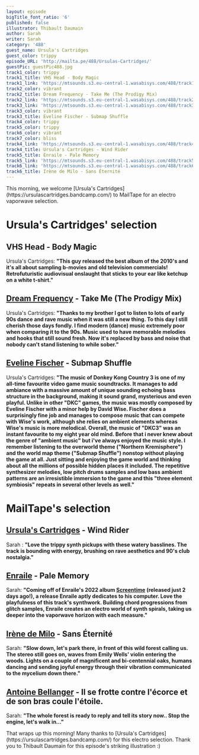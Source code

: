 ```yaml
---
layout: episode
bigTitle_font_ratio: '6'
published: false
illustrator: Thibault Daumain
author: Sarah
writer: Sarah
category: '488'
guest_name: Ursula's Cartridges
guest_color: trippy
episode_URL: 'http://mailta.pe/488/Ursulas-Cartridges/'
guestPic: guestPic488.jpg
track1_color: trippy
track1_title: VHS Head - Body Magic
track1_link: 'https://mtsounds.s3.eu-central-1.wasabisys.com/488/track1.mp3'
track2_color: vibrant
track2_title: Dream Frequency - Take Me (The Prodigy Mix)
track2_link: 'https://mtsounds.s3.eu-central-1.wasabisys.com/488/track2.mp3'
track3_link: 'https://mtsounds.s3.eu-central-1.wasabisys.com/488/track3.mp3'
track3_color: vibrant
track3_title: Eveline Fischer - Submap Shuffle
track4_color: trippy
track5_color: trippy
track6_color: vibrant
track7_color: bliss
track4_link: 'https://mtsounds.s3.eu-central-1.wasabisys.com/488/track4.mp3'
track4_title: Ursula's Cartridges - Wind Rider
track5_title: Enraile - Pale Memory
track5_link: 'https://mtsounds.s3.eu-central-1.wasabisys.com/488/track5.mp3'
track6_link: 'https://mtsounds.s3.eu-central-1.wasabisys.com/488/track6.mp3'
track6_title: Irène de Milo - Sans Éternité
---
```

<p id="introduction">This morning, we welcome [Ursula's Cartridges](https://ursulascartridges.bandcamp.com/) to MailTape for an electro vaporwave selection.
</p>

# Ursula's Cartridges' selection

## VHS Head - Body Magic
Ursula's Cartridges: **"**This guy released the best album of the 2010's and it's all about sampling b-movies and old television commercials! Retrofuturistic audiovisual onslaught that sticks to your ear like ketchup on a white t-shirt.**"**

## [Dream Frequency](https://peachesofficial.bandcamp.com) - Take Me (The Prodigy Mix)
Ursula's Cartridges: **"**Thanks to my brother I got to listen to lots of early 90s dance and rave music when it was still a new thing. To this day I still cherish those days fondly. I find modern (dance) music extremely poor when comparing it to the 90s. Music used to have memorable melodies and hooks that still sound fresh. Now it's replaced by bass and noise that nobody can't stand listening to while sober.**"**

## [Eveline Fischer](https://mmodemm.bandcamp.com/album/das-kinn-mdm-5) - Submap Shuffle
Ursula's Cartridges: **"**The music of Donkey Kong Country 3 is one of my all-time favourite video game music soundtracks. It manages to add ambiance with a massive amount of unique sounding echoing bass structure in the background, making it sound grand, mysterious and even playful. Unlike in other "DKC" games, the music was mostly composed by Eveline Fischer with a minor help by David Wise. Fischer does a surprisingly fine job and manages to compose music that can compete with Wise's work, although she relies on ambient elements whereas Wise's music is more melodical. Overall, the music of "DKC3" was an instant favourite to my eight year old mind. Before that i never knew about the genre of "ambient music" but i've always enjoyed the music style. I remember listening to the overworld theme ("Northern Kremisphere") and the world map theme ("Submap Shuffle") nonstop without playing the game at all. Just sitting and enjoying the game world and thinking about all the millions of possible hidden places it included. The repetitive synthesizer melodies, low pitch drums samples and low bass ambient patterns are an irresistible immersion to the game and this "three element symbiosis" repeats in several other levels as well.**"**

# MailTape's selection

## [Ursula's Cartridges](https://ursulascartridges.bandcamp.com/) - Wind Rider
Sarah : **"**Love the trippy synth pickups with these watery basslines. The track is bounding with energy, brushing on rave aesthetics and 90's club nostalgia.**"**  

## [Enraile](https://boyharsher.bandcamp.com) - Pale Memory
Sarah: **"**Coming off of Enraile's 2022 album [Screentime](https://enrailekkr.bandcamp.com/album/screentime) (released just 2 days ago!), a release Enraile aptly dedicates to his computer. Love the playfulness of this track's synthwork. Building chord progressions from glitch samples, Enraile creates an electro world of synth spirals, taking us deeper into the vaporwave horizon with each measure.**"**

## [Irène de Milo](https://emilywells.bandcamp.com) - Sans Éternité
Sarah: **"**Slow down, let's park there, in front of this wild forest calling us. The stereo still goes on, waves from Emily Wells' violin entering the woods. Lights on a couple of magnificent and bi-centennial oaks, humans dancing and sending joyful energy through their vibration communicated to the mycelium down there.**"**

## [Antoine Bellanger](https://antoinebellanger.bandcamp.com) - Il se frotte contre l'écorce et de son bras coule l'étoile.
Sarah: **"**The whole forest is ready to reply and tell its story now.. Stop the engine, let's walk in...**"**

<p id="outroduction">That wraps up this morning! Many thanks to [Ursula's Cartridges](https://ursulascartridges.bandcamp.com/) for this electro selection. Thank you to Thibault Daumain for this episode's striking illustration :)</p>
